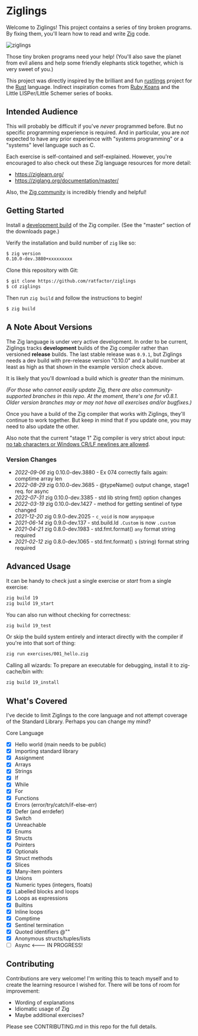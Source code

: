 # Ziglings

Welcome to Ziglings! This project contains a series of tiny broken programs.
By fixing them, you'll learn how to read and write
[Zig](https://ziglang.org/)
code.

![ziglings](https://user-images.githubusercontent.com/1458409/109398392-c1069500-790a-11eb-8ed4-7d7d74d32666.jpg)

Those tiny broken programs need your help! (You'll also save the planet from
evil aliens and help some friendly elephants stick together, which is very
sweet of you.)

This project was directly inspired by the brilliant and fun
[rustlings](https://github.com/rust-lang/rustlings)
project for the [Rust](https://www.rust-lang.org/) language.
Indirect inspiration comes from [Ruby Koans](http://rubykoans.com/)
and the Little LISPer/Little Schemer series of books.

## Intended Audience

This will probably be difficult if you've _never_ programmed before.
But no specific programming experience is required. And in particular,
you are _not_ expected to have any prior experience with "systems programming"
or a "systems" level language such as C.

Each exercise is self-contained and self-explained. However, you're encouraged
to also check out these Zig language resources for more detail:

* https://ziglearn.org/
* https://ziglang.org/documentation/master/

Also, the [Zig community](https://github.com/ziglang/zig/wiki/Community) is incredibly friendly and helpful!

## Getting Started

Install a [development build](https://ziglang.org/download/) of the Zig compiler.
(See the "master" section of the downloads page.)

Verify the installation and build number of `zig` like so:

```bash
$ zig version
0.10.0-dev.3880+xxxxxxxxx
```

Clone this repository with Git:

```bash
$ git clone https://github.com/ratfactor/ziglings
$ cd ziglings
```

Then run `zig build` and follow the instructions to begin!

```bash
$ zig build
```

## A Note About Versions

The Zig language is under very active development. In order to be current,
Ziglings tracks **development** builds of the Zig compiler rather than
versioned **release** builds. The last stable release was `0.9.1`, but Ziglings
needs a dev build with pre-release version "0.10.0" and a build number at least
as high as that shown in the example version check above.

It is likely that you'll download a build which is _greater_ than the minimum.

_(For those who cannot easily update Zig, there are also community-supported
branches in this repo. At the moment, there's one for v0.8.1. Older version
branches may or may not have all exercises and/or bugfixes.)_

Once you have a build of the Zig compiler that works with Ziglings, they'll
continue to work together. But keep in mind that if you update one, you may
need to also update the other.

Also note that the current "stage 1" Zig compiler is very strict
about input: 
[no tab characters or Windows CR/LF newlines are allowed](https://github.com/ziglang/zig/issues/544).

### Version Changes

* *2022-09-06* zig 0.10.0-dev.3880 - Ex 074 correctly fails again: comptime array len
* *2022-08-29* zig 0.10.0-dev.3685 - @typeName() output change, stage1 req. for async
* *2022-07-31* zig 0.10.0-dev.3385 - std lib string fmt() option changes
* *2022-03-19* zig 0.10.0-dev.1427 - method for getting sentinel of type changed
* *2021-12-20* zig 0.9.0-dev.2025 - `c_void` is now `anyopaque`
* *2021-06-14* zig 0.9.0-dev.137  - std.build.Id `.Custom` is now `.custom`
* *2021-04-21* zig 0.8.0-dev.1983 - std.fmt.format() `any` format string required
* *2021-02-12* zig 0.8.0-dev.1065 - std.fmt.format() `s` (string) format string required

## Advanced Usage

It can be handy to check just a single exercise or _start_ from a single
exercise:

```bash
zig build 19
zig build 19_start
```

You can also run without checking for correctness:

```bash
zig build 19_test
```

Or skip the build system entirely and interact directly with the compiler
if you're into that sort of thing:

```bash
zig run exercises/001_hello.zig
```

Calling all wizards: To prepare an executable for debugging, install it
to zig-cache/bin with:

```bash
zig build 19_install
```

## What's Covered

I've decide to limit Ziglings to the core language and not
attempt coverage of the Standard Library. Perhaps you can change
my mind?

Core Language

* [x] Hello world (main needs to be public)
* [x] Importing standard library
* [x] Assignment
* [x] Arrays
* [x] Strings
* [x] If
* [x] While
* [x] For
* [x] Functions
* [x] Errors (error/try/catch/if-else-err)
* [x] Defer (and errdefer)
* [x] Switch
* [x] Unreachable
* [x] Enums
* [x] Structs
* [x] Pointers
* [x] Optionals
* [x] Struct methods
* [x] Slices
* [x] Many-item pointers
* [x] Unions
* [x] Numeric types (integers, floats)
* [x] Labelled blocks and loops
* [x] Loops as expressions
* [x] Builtins
* [x] Inline loops
* [x] Comptime
* [x] Sentinel termination
* [x] Quoted identifiers @""
* [x] Anonymous structs/tuples/lists
* [ ] Async <--- IN PROGRESS!

## Contributing

Contributions are very welcome! I'm writing this to teach myself and to create
the learning resource I wished for. There will be tons of room for improvement:

* Wording of explanations
* Idiomatic usage of Zig
* Maybe additional exercises?

Please see CONTRIBUTING.md in this repo for the full details.


